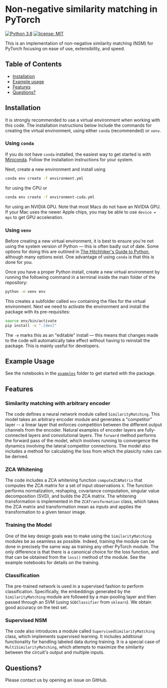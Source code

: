 # Non-negative similarity matching in PyTorch

[![Python 3.8](https://img.shields.io/badge/python-3.8-green.svg)](https://www.python.org/downloads/release/python-380/)
[![license: MIT](https://img.shields.io/badge/license-MIT-blue.svg)](https://opensource.org/licenses/MIT)

This is an implementation of non-negative similarity matching (NSM) for PyTorch focusing on ease of use, extensibility, and speed.

## Table of Contents

- [Installation](#installation)
- [Example usage](#example-usage)
- [Features](#features)
- [Questions?](#questions)

## Installation

It is strongly recommended to use a virtual environment when working with this code. The installation instructions below include the commands for creating the virtual environment, using either `conda` (recommended) or `venv`.

### Using `conda`

If you do not have `conda` installed, the easiest way to get started is with [Miniconda](https://docs.conda.io/en/latest/miniconda.html). Follow the installation instructions for your system.

Next, create a new environment and install using

```sh
conda env create -f environment.yml
```

for using the CPU or

```sh
conda env create -f environment-cuda.yml
```

for using an NVIDIA GPU. Note that most Macs do not have an NVIDIA GPU. If your Mac uses the newer Apple chips, you may be able to use ``device = mps`` to get GPU acceleration.

### Using `venv`

Before creating a new virtual environment, it is best to ensure you're not using the system version of Python — this is often badly out of date. Some options for doing this are outlined in [The Hitchhiker's Guide to Python](https://docs.python-guide.org/starting/installation/#installation-guides), although many options exist. One advantage of using `conda` is that this is done for you.

Once you have a proper Python install, create a new virtual environment by running the following command in a terminal inside the main folder of the repository:

```sh
python -m venv env
```

This creates a subfolder called `env` containing the files for the virtual environment. Next we need to activate the environment and install the package with its pre-requisites:

```sh
source env/bin/activate
pip install -e ".[dev]"
```

The `-e` marks this as an "editable" install — this means that changes made to the code will automatically take effect without having to reinstall the package. This is mainly useful for developers.

## Example Usage

See the notebooks in the [`examples`](examples) folder to get started with the package.

## Features

### Similarity matching with arbitrary encoder

The code defines a neural network module called `SimilarityMatching`. This model takes an arbitrary encoder module and generates a "competitor" layer -- a linear layer that enforces competition between the different output channels from the encoder. Natural examples of encoder layers are fully-connected layers and convolutional layers. The `forward` method performs the forward pass of the model, which involves running to convergence the dynamics involving the lateral competitor connections. The model also includes a method for calculating the loss from which the plasicity rules can be derived.

### ZCA Whitening

The code includes a ZCA whitening function `computeZCAMatrix` that computes the ZCA matrix for a set of input observations `X`. The function performs normalization, reshaping, covariance computation, singular value decomposition (SVD), and builds the ZCA matrix. The whitening transformation is implemented in the `ZCATransformation` class, which takes the ZCA matrix and transformation mean as inputs and applies the transformation to a given tensor image.

### Training the Model

One of the key design goals was to make using the `SimilarityMatching` modules be as seamless as possible. Indeed, training the module can be done in precisely the same way as training any other PyTorch module. The only difference is that there is a canonical choice for the loss function, and that can be obtained from the `loss()` method of the module. See the example notebooks for details on the training.

### Classification

The pre-trained network is used in a supervised fashion to perform classification. Specifically, the embeddings generated by the `SimilarityMatching` module are followed by a max-pooling layer and then passed through an SVM (using `SGDClassifier` from `sklearn`). We obtain good accuracy on the test set.

### Supervised NSM

The code also introduces a module called `SupervisedSimilarityMatching` class, which implements supervised learning. It includes additional functionality for handling labeled data during training. It is a special case of `MultiSimilarityMatching`, which attempts to maximize the similarity between the circuit's output and multiple inputs.

## Questions?

Please contact us by opening an issue on GitHub.

